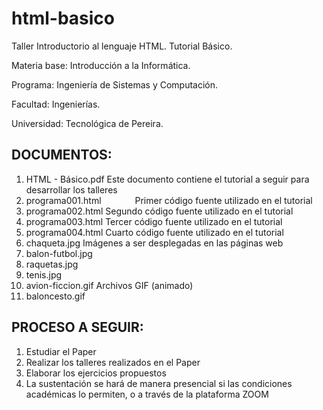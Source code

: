 # html-basico
Taller Introductorio al lenguaje HTML. Tutorial Básico.

Materia base: Introducción a la Informática.

Programa: Ingeniería de Sistemas y Computación.

Facultad: Ingenierías.

Universidad: Tecnológica de Pereira.

DOCUMENTOS:
-------------------------------------------------------------------------------------------------
1. HTML - Básico.pdf Este documento contiene el tutorial a seguir para desarrollar los talleres
2. programa001.html <span style="margin-left:50px;">Primer código fuente utilizado en el tutorial</span>
3. programa002.html			Segundo código fuente utilizado en el tutorial
4. programa003.html			Tercer código fuente utilizado en el tutorial
5. programa004.html			Cuarto código fuente utilizado en el tutorial
6. chaqueta.jpg         Imágenes a ser desplegadas en las páginas web
7. balon-futbol.jpg
8. raquetas.jpg
9. tenis.jpg
10. avion-ficcion.gif   Archivos GIF (animado)
11. baloncesto.gif

PROCESO A SEGUIR:
-----------------
1. Estudiar el Paper
2. Realizar los talleres realizados en el Paper
3. Elaborar los ejercicios propuestos
4. La sustentación se hará de manera presencial si las condiciones académicas lo permiten, o a través de la plataforma ZOOM
